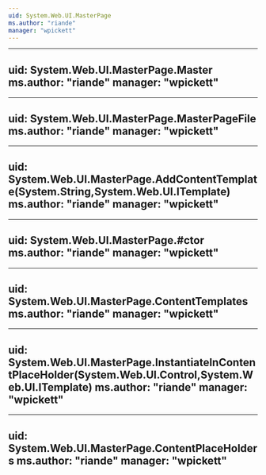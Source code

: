 ```yaml
---
uid: System.Web.UI.MasterPage
ms.author: "riande"
manager: "wpickett"
---
```


---
uid: System.Web.UI.MasterPage.Master
ms.author: "riande"
manager: "wpickett"
---

---
uid: System.Web.UI.MasterPage.MasterPageFile
ms.author: "riande"
manager: "wpickett"
---

---
uid: System.Web.UI.MasterPage.AddContentTemplate(System.String,System.Web.UI.ITemplate)
ms.author: "riande"
manager: "wpickett"
---

---
uid: System.Web.UI.MasterPage.#ctor
ms.author: "riande"
manager: "wpickett"
---

---
uid: System.Web.UI.MasterPage.ContentTemplates
ms.author: "riande"
manager: "wpickett"
---

---
uid: System.Web.UI.MasterPage.InstantiateInContentPlaceHolder(System.Web.UI.Control,System.Web.UI.ITemplate)
ms.author: "riande"
manager: "wpickett"
---

---
uid: System.Web.UI.MasterPage.ContentPlaceHolders
ms.author: "riande"
manager: "wpickett"
---
